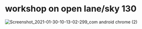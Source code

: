 # workshop on open lane/sky 130
![Screenshot_2021-01-30-10-13-02-299_com android chrome (2)](https://user-images.githubusercontent.com/78246315/106347501-f9538d00-62e4-11eb-8e73-6c10287ce521.jpg)

